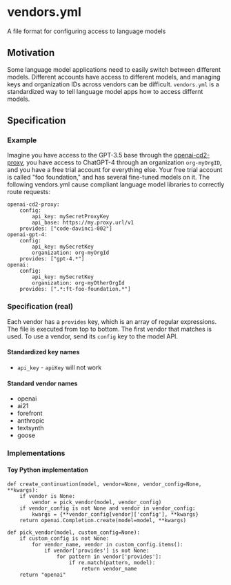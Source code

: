 # vendors.yml
A file format for configuring access to language models

## Motivation

Some language model applications need to easily switch between different models. Different accounts have access to different models, and managing keys and organization IDs across vendors can be difficult. `vendors.yml` is a standardized way to tell language model apps how to access differnt models.

## Specification

### Example

Imagine you have access to the GPT-3.5 base through the [openai-cd2-proxy](https://github.com/cosmicoptima/openai-cd2-proxy), you have access to ChatGPT-4 through an organization `org-myOrgID`, and you have a free trial account for everything else. Your free trial account is called "foo foundation," and has several fine-tuned models on it. The following vendors.yml cause compliant language model libraries to correctly route requests:

```
openai-cd2-proxy:
    config:
        api_key: mySecretProxyKey
        api_base: https://my.proxy.url/v1
    provides: ["code-davinci-002"]
openai-gpt-4:
    config:
        api_key: mySecretKey
        organization: org-myOrgId
    provides: ["gpt-4.*"]
openai:
    config:
        api_key: mySecretKey
        organization: org-myOtherOrgId
    provides: [".*:ft-foo-foundation.*"]
```

### Specification (real)

Each vendor has a `provides` key, which is an array of regular expressions. The file is executed from top to bottom. The first vendor that matches is used. To use a vendor, send its `config` key to the model API.

#### Standardized key names

* `api_key` - `apiKey` will not work

#### Standard vendor names

* openai
* ai21
* forefront
* anthropic
* textsynth
* goose

### Implementations

#### Toy Python implementation

```
def create_continuation(model, vendor=None, vendor_config=None, **kwargs):
    if vendor is None:
        vendor = pick_vendor(model, vendor_config)
    if vendor_config is not None and vendor in vendor_config:
        kwargs = {**vendor_config[vendor]['config'], **kwargs}
    return openai.Completion.create(model=model, **kwargs)

def pick_vendor(model, custom_config=None):
    if custom_config is not None:
        for vendor_name, vendor in custom_config.items():
            if vendor['provides'] is not None:
                for pattern in vendor['provides']:
                    if re.match(pattern, model):
                        return vendor_name
    return "openai"
```
